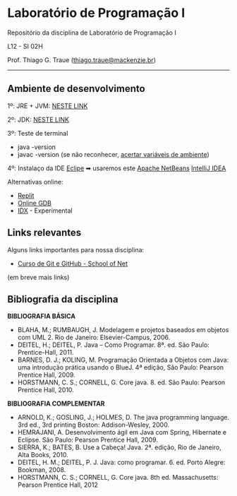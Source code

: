 # Laboratório de Programação I

Repositório da disciplina de Laboratório de Programação I

L12 - SI 02H

Prof. Thiago G. Traue (thiago.traue@mackenzie.br)

***

## Ambiente de desenvolvimento

1º: JRE + JVM: [NESTE LINK](https://www.java.com/pt-BR/)

2º: JDK: [NESTE LINK](https://www.oracle.com/br/java/technologies/downloads/)

3º: Teste de terminal
  - java -version
  - javac -version
  (se não reconhecer, [acertar variáveis de ambiente](https://stackoverflow.com/questions/tagged/java-home?tab=Frequent))


4º: Instalaço da IDE 
  [Eclipe](https://eclipseide.org) ➡ usaremos este
  [Apache NetBeans](https://netbeans.apache.org)
  [IntelliJ IDEA](https://www.jetbrains.com/pt-br/idea/)


Alternativas online:
 - [Replit](https://replit.com/)
 - [Online GDB](https://www.onlinegdb.com/)
 - [IDX](https://idx.dev/) - Experimental


## Links relevantes

Alguns links importantes para nossa disciplina:

 - [Curso de Git e GitHub - School of Net](https://www.schoolofnet.com/curso/git/controle-de-versao/git-e-github/)

(em breve mais links)


## Bibliografia da disciplina

**BIBLIOGRAFIA BÁSICA**

 - BLAHA, M.; RUMBAUGH, J. Modelagem e projetos baseados em objetos com UML 2. Rio de Janeiro:
Elsevier-Campus, 2006.
 - DEITEL, H.; DEITEL, P. Java – Como Programar. 8ª. ed. São Paulo: Prentice-Hall, 2011.
 - BARNES, D. J.; KOLING, M. Programação Orientada a Objetos com Java: uma introdução prática usando
o BlueJ. 4ª edição, São Paulo: Pearson Prentice Hall, 2009.
 - HORSTMANN, C. S.; CORNELL, G. Core java. 8. ed. São Paulo: Pearson Prentice Hall, 2010.

**BIBLIOGRAFIA COMPLEMENTAR**

 - ARNOLD, K.; GOSLING, J.; HOLMES, D. The java programming language. 3rd ed., 3rd printing Boston:
Addison-Wesley, 2000.
 - HEMRAJANI, A. Desenvolvimento ágil em Java com Spring, Hibernate e Eclipse. São Paulo: Pearson
Prentice Hall, 2009.
 - SIERRA, K.; BATES, B. Use a Cabeça! Java. 2ª. edição, Rio de Janeiro, Alta Books, 2010.
 - DEITEL, H. M.; DEITEL, P. J. Java: como programar. 6. ed. Porto Alegre: Bookman, 2008.
 - HORSTMANN, C. S.; CORNELL, G. Core java. 8th ed. Massachusetts: Pearson Prentice Hall, 2012
